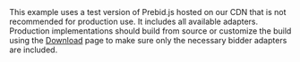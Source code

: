 
<div class="bg-warning">
This example uses a test version of Prebid.js hosted on our CDN that is not recommended for production use.  It includes all available adapters.  Production implementations should build from source or customize the build using the <a href="http://prebid.org/download.html">Download</a> page to make sure only the necessary bidder adapters are included.  
</div>

